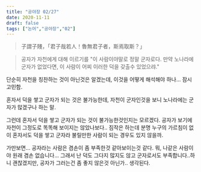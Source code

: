 ```yaml
---
title: "공야장 02/27"
date: 2020-11-11
draft: false
tags: ["논어","공야장","02"]
---
```


> 子謂子賤，「君子哉若人！魯無君子者，斯焉取斯？」

> 공자가 자천에게 대해 이르기를 "이 사람이야말로 정말 군자로다. 만약 노나라에 군자가 없었다면, 이 사람이 어찌 이러한 덕을 갖출수 있었으랴."

단순히 자천을 칭찬하는 것이 아닌것은 알겠는데,
이것을 어떻게 해석해야 하나... 잠시 고민함.

혼자서 덕을 쌓고 군자가 되는 것은 불가능한데,
자천이 군자인것을 보니 노나라에는 군자가 많겠구나 하는 말.

그런데 혼자서 덕을 쌓고 군자가 되는 것이 불가능한것인지는 모르겠다.
공자가 보기에 자천이 그정도로 똑똑해 보이지는 않았나보다.. 짐작은 하는데
분명 누구의 가르침이 없이 혼자서도 덕을 쌓고 군자라 불릴만한 사람이 되는 경우도 있지 않을까.

가만보면... 공자라는 사람은 겸손이 좀 부족한것 같아보이는것 같다.
뭐, 나같은 사람이야 원래 겸손 없습니다...
그래서 난 덕도 그다지 많지도 않고 군자로서도 부족합니다..하니 괜찮겠지만,
공자가 그러는건 좀 좋지 않은것 아닌가.. 생각된다.

